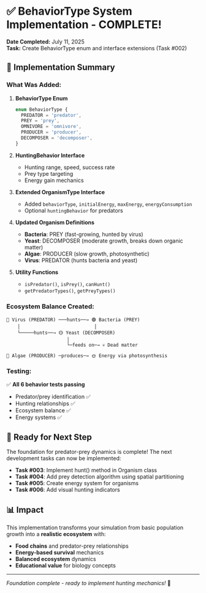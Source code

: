 # ✅ BehaviorType System Implementation - COMPLETE!

**Date Completed:** July 11, 2025  
**Task:** Create BehaviorType enum and interface extensions (Task #002)

## 🎉 **Implementation Summary**

### **What Was Added:**

1. **BehaviorType Enum**

   ```typescript
   enum BehaviorType {
     PREDATOR = 'predator',
     PREY = 'prey',
     OMNIVORE = 'omnivore',
     PRODUCER = 'producer',
     DECOMPOSER = 'decomposer',
   }
   ```

2. **HuntingBehavior Interface**
   - Hunting range, speed, success rate
   - Prey type targeting
   - Energy gain mechanics

3. **Extended OrganismType Interface**
   - Added `behaviorType`, `initialEnergy`, `maxEnergy`, `energyConsumption`
   - Optional `huntingBehavior` for predators

4. **Updated Organism Definitions**
   - **Bacteria**: PREY (fast-growing, hunted by virus)
   - **Yeast**: DECOMPOSER (moderate growth, breaks down organic matter)
   - **Algae**: PRODUCER (slow growth, photosynthetic)
   - **Virus**: PREDATOR (hunts bacteria and yeast)

5. **Utility Functions**
   - `isPredator()`, `isPrey()`, `canHunt()`
   - `getPredatorTypes()`, `getPreyTypes()`

### **Ecosystem Balance Created:**

```
🦠 Virus (PREDATOR) ───hunts──→ 🟢 Bacteria (PREY)
    │                           │
    └─────hunts──→ 🟡 Yeast (DECOMPOSER)
                      │
                      └─feeds on─→ 💀 Dead matter

🔵 Algae (PRODUCER) ─produces─→ 🌞 Energy via photosynthesis
```

### **Testing:**

✅ **All 6 behavior tests passing**

- Predator/prey identification ✅
- Hunting relationships ✅
- Ecosystem balance ✅
- Energy systems ✅

## 🚀 **Ready for Next Step**

The foundation for predator-prey dynamics is complete! The next development tasks can now be implemented:

- **Task #003**: Implement hunt() method in Organism class
- **Task #004**: Add prey detection algorithm using spatial partitioning
- **Task #005**: Create energy system for organisms
- **Task #006**: Add visual hunting indicators

## 📊 **Impact**

This implementation transforms your simulation from basic population growth into a **realistic ecosystem** with:

- **Food chains** and predator-prey relationships
- **Energy-based survival** mechanics
- **Balanced ecosystem** dynamics
- **Educational value** for biology concepts

---

_Foundation complete - ready to implement hunting mechanics!_ 🎯
